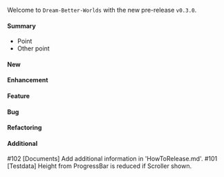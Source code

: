 Welcome to `Dream-Better-Worlds` with the new pre-release `v0.3.0`.



#### Summary
* Point
* Other point



#### New



#### Enhancement



#### Feature



#### Bug



#### Refactoring



#### Additional



[//]: # (Issues which will be integrated in this release)
#102 [Documents] Add additional information in 'HowToRelease.md'.
#101 [Testdata] Height from ProgressBar is reduced if Scroller shown.

